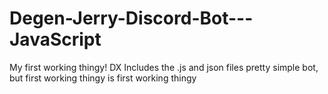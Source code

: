 # Degen-Jerry-Discord-Bot---JavaScript
My first working thingy! DX
Includes the .js and json files
pretty simple bot, but first working thingy is first working thingy 

